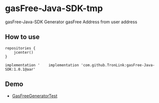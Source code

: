 # gasFree-Java-SDK-tmp

gasFree-Java-SDK
Generator gasFree Address from user address 
## How to use

```
repositories {
    jcenter()
}

implementation '    implementation 'com.github.TronLink:gasFree-Java-SDK:1.0.1@aar'
```

## Demo
- [GasFreeGeneratorTest](./core/src/test/java/org/tron/gasfree/sdk/GasFreeGeneratorTest.java)